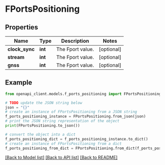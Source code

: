 # FPortsPositioning


## Properties

Name | Type | Description | Notes
------------ | ------------- | ------------- | -------------
**clock_sync** | **int** | The Fport value. | [optional] 
**stream** | **int** | The Fport value. | [optional] 
**gnss** | **int** | The Fport value. | [optional] 

## Example

```python
from openapi_client.models.f_ports_positioning import FPortsPositioning

# TODO update the JSON string below
json = "{}"
# create an instance of FPortsPositioning from a JSON string
f_ports_positioning_instance = FPortsPositioning.from_json(json)
# print the JSON string representation of the object
print(FPortsPositioning.to_json())

# convert the object into a dict
f_ports_positioning_dict = f_ports_positioning_instance.to_dict()
# create an instance of FPortsPositioning from a dict
f_ports_positioning_from_dict = FPortsPositioning.from_dict(f_ports_positioning_dict)
```
[[Back to Model list]](../README.md#documentation-for-models) [[Back to API list]](../README.md#documentation-for-api-endpoints) [[Back to README]](../README.md)


